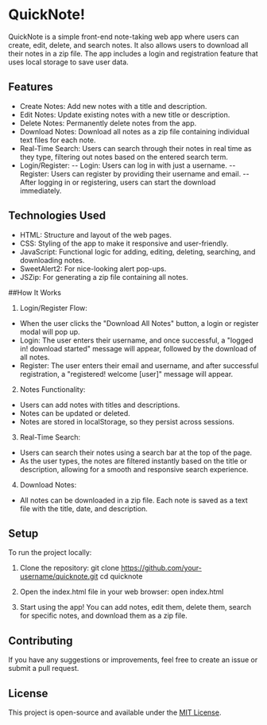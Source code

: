 # QuickNote!

QuickNote is a simple front-end note-taking web app where users can create, edit, delete, and search notes. It also allows users to download all their notes in a zip file. The app includes a login and registration feature that uses local storage to save user data.

## Features
- Create Notes: Add new notes with a title and description.
- Edit Notes: Update existing notes with a new title or description.
- Delete Notes: Permanently delete notes from the app.
- Download Notes: Download all notes as a zip file containing individual text files for each note.
- Real-Time Search: Users can search through their notes in real time as they type, filtering out notes based on the entered search term.
- Login/Register:
 -- Login: Users can log in with just a username.
 -- Register: Users can register by providing their username and email.
 -- After logging in or registering, users can start the download immediately.


## Technologies Used
 - HTML: Structure and layout of the web pages.
 - CSS: Styling of the app to make it responsive and user-friendly.
 - JavaScript: Functional logic for adding, editing, deleting, searching, and downloading notes.
 - SweetAlert2: For nice-looking alert pop-ups.
 - JSZip: For generating a zip file containing all notes.

##How It Works
1. Login/Register Flow:
 - When the user clicks the "Download All Notes" button, a login or register modal will pop up.
 - Login: The user enters their username, and once successful, a "logged in! download started" message will appear, followed by the download of all notes.
 - Register: The user enters their email and username, and after successful registration, a "registered! welcome [user]" message will appear.

2. Notes Functionality:
 - Users can add notes with titles and descriptions.
 - Notes can be updated or deleted.
 - Notes are stored in localStorage, so they persist across sessions.

3. Real-Time Search:
 - Users can search their notes using a search bar at the top of the page.
 - As the user types, the notes are filtered instantly based on the title or description, allowing for a smooth and responsive search experience.

4. Download Notes:
- All notes can be downloaded in a zip file. Each note is saved as a text file with the title, date, and description.

## Setup
To run the project locally:

1. Clone the repository:
git clone https://github.com/your-username/quicknote.git
cd quicknote

2. Open the index.html file in your web browser:
open index.html

3. Start using the app! You can add notes, edit them, delete them, search for specific notes, and download them as a zip file.

## Contributing
If you have any suggestions or improvements, feel free to create an issue or submit a pull request.

## License
This project is open-source and available under the [MIT License](#license).
